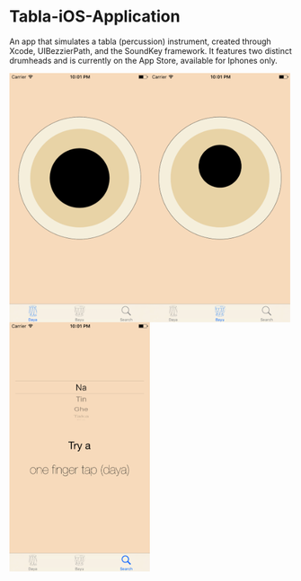 # Tabla-iOS-Application
An app that simulates a tabla (percussion) instrument, created through Xcode, UIBezzierPath, and the SoundKey framework. It features two distinct drumheads and is currently on the App Store, available for Iphones only.

<a href="url"><img src="https://github.com/kalolad1/Tabla-iOS-Application/blob/WorkingBranch/images/screenshot1.png" align="left" height="444" width="250" ></a>

<a href="url"><img src="https://github.com/kalolad1/Tabla-iOS-Application/blob/WorkingBranch/images/screenshot2.png" align="left" height="444" width="250" ></a>

<a href="url"><img src="https://github.com/kalolad1/Tabla-iOS-Application/blob/WorkingBranch/images/screenshot3.png" align="left" height="444" width="250" ></a>

